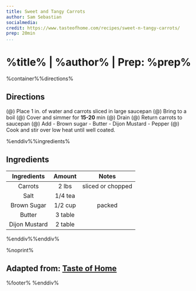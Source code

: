 ```yaml
---
title: Sweet and Tangy Carrots
author: Sam Sebastian
socialmedia:
credit: https://www.tasteofhome.com/recipes/sweet-n-tangy-carrots/
prep: 20min
...
```


# %title% | %author% | Prep: %prep%

%container%%directions%

## Directions

(@) Place 1 in. of water and carrots sliced in large saucepan
(@) Bring to a boil
(@) Cover and simmer for **15-20** min
(@) Drain
(@) Return carrots to saucepan
(@) Add
    - Brown sugar
    - Butter
    - Dijon Mustard
    - Pepper
(@) Cook and stir over low heat until well coated.

%enddiv%%ingredients%

## Ingredients
| Ingredients | Amount | Notes |
| :---------: | :----: | :---: |
| Carrots | 2 lbs | sliced or chopped |
| Salt | 1/4 tea |  |
| Brown Sugar | 1/2 cup | packed |
| Butter | 3 table |  |
| Dijon Mustard | 2 table |  |

%enddiv%%enddiv%

%noprint%
## Adapted from: [Taste of Home](%credit%)
%footer%
%enddiv%
